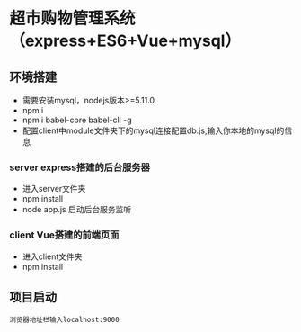 # 超市购物管理系统（express+ES6+Vue+mysql）

## 环境搭建
* 需要安装mysql，nodejs版本>=5.11.0
* npm i
* npm i babel-core babel-cli -g
* 配置client中module文件夹下的mysql连接配置db.js,输入你本地的mysql的信息

### server express搭建的后台服务器
* 进入server文件夹 
* npm install
* node app.js 启动后台服务监听

### client Vue搭建的前端页面
* 进入client文件夹
* npm install 
## 项目启动
 ` 浏览器地址栏输入localhost:9000 `
